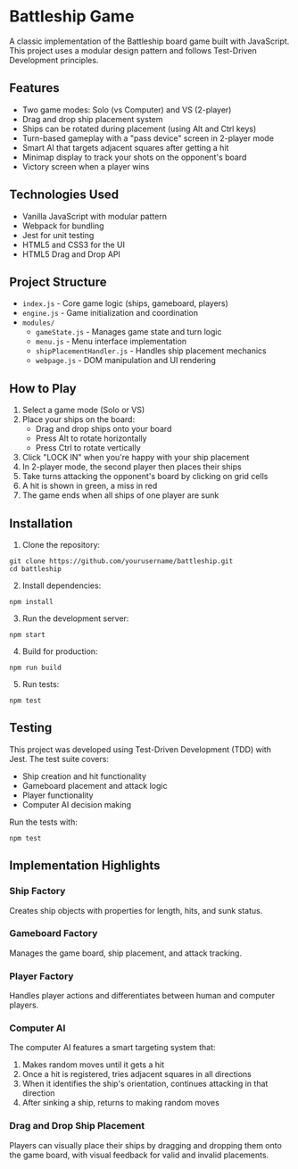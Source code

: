 # Battleship Game

A classic implementation of the Battleship board game built with JavaScript. This project uses a modular design pattern and follows Test-Driven Development principles.

## Features

- Two game modes: Solo (vs Computer) and VS (2-player)
- Drag and drop ship placement system
- Ships can be rotated during placement (using Alt and Ctrl keys)
- Turn-based gameplay with a "pass device" screen in 2-player mode
- Smart AI that targets adjacent squares after getting a hit
- Minimap display to track your shots on the opponent's board
- Victory screen when a player wins

## Technologies Used

- Vanilla JavaScript with modular pattern
- Webpack for bundling
- Jest for unit testing
- HTML5 and CSS3 for the UI
- HTML5 Drag and Drop API

## Project Structure

- `index.js` - Core game logic (ships, gameboard, players)
- `engine.js` - Game initialization and coordination
- `modules/`
  - `gameState.js` - Manages game state and turn logic
  - `menu.js` - Menu interface implementation
  - `shipPlacementHandler.js` - Handles ship placement mechanics
  - `webpage.js` - DOM manipulation and UI rendering

## How to Play

1. Select a game mode (Solo or VS)
2. Place your ships on the board:
   - Drag and drop ships onto your board
   - Press Alt to rotate horizontally
   - Press Ctrl to rotate vertically
3. Click "LOCK IN" when you're happy with your ship placement
4. In 2-player mode, the second player then places their ships
5. Take turns attacking the opponent's board by clicking on grid cells
6. A hit is shown in green, a miss in red
7. The game ends when all ships of one player are sunk

## Installation

1. Clone the repository:
```
git clone https://github.com/yourusername/battleship.git
cd battleship
```

2. Install dependencies:
```
npm install
```

3. Run the development server:
```
npm start
```

4. Build for production:
```
npm run build
```

5. Run tests:
```
npm test
```

## Testing

This project was developed using Test-Driven Development (TDD) with Jest. The test suite covers:

- Ship creation and hit functionality
- Gameboard placement and attack logic
- Player functionality
- Computer AI decision making

Run the tests with:
```
npm test
```

## Implementation Highlights

### Ship Factory
Creates ship objects with properties for length, hits, and sunk status.

### Gameboard Factory
Manages the game board, ship placement, and attack tracking.

### Player Factory
Handles player actions and differentiates between human and computer players.

### Computer AI
The computer AI features a smart targeting system that:
1. Makes random moves until it gets a hit
2. Once a hit is registered, tries adjacent squares in all directions
3. When it identifies the ship's orientation, continues attacking in that direction
4. After sinking a ship, returns to making random moves

### Drag and Drop Ship Placement
Players can visually place their ships by dragging and dropping them onto the game board, with visual feedback for valid and invalid placements.
